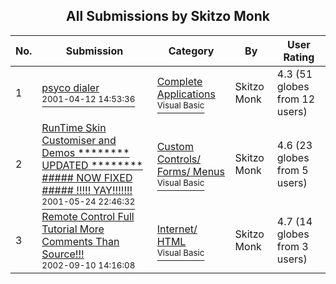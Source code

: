 ﻿<div align="center">

## All Submissions by Skitzo Monk

</div>

No.  | Submission | Category | By   | User Rating
---- | ---------- | -------- | ---- | -----------
1 | [psyco dialer<br /><sup>2001-04-12 14:53:36</sup>](https://github.com/Planet-Source-Code/skitzo-monk-psyco-dialer__1-22343) | [Complete Applications<br /><sup>Visual Basic</sup>](../ByCategory/complete-applications__1-27.md) | Skitzo Monk | 4.3 (51 globes from 12 users)
2 | [RunTime Skin Customiser and Demos  \*\*\*\*\*\*\*\* UPDATED \*\*\*\*\*\*\*\* \#\#\#\#\# NOW FIXED \#\#\#\#\#  \!\!\!\!\! YAY\!\!\!\!\!\!\!<br /><sup>2001-05-24 22:46:32</sup>](https://github.com/Planet-Source-Code/skitzo-monk-runtime-skin-customiser-and-demos-updated-now-fixed-yay__1-23125) | [Custom Controls/ Forms/  Menus<br /><sup>Visual Basic</sup>](../ByCategory/custom-controls-forms-menus__1-4.md) | Skitzo Monk | 4.6 (23 globes from 5 users)
3 | [Remote Control Full Tutorial More Comments Than Source\!\!\!<br /><sup>2002-09-10 14:16:08</sup>](https://github.com/Planet-Source-Code/skitzo-monk-remote-control-full-tutorial-more-comments-than-source__1-38845) | [Internet/ HTML<br /><sup>Visual Basic</sup>](../ByCategory/internet-html__1-34.md) | Skitzo Monk | 4.7 (14 globes from 3 users)
